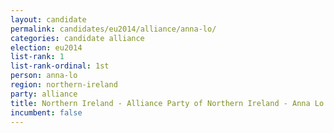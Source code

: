 ```yaml
---
layout: candidate
permalink: candidates/eu2014/alliance/anna-lo/
categories: candidate alliance
election: eu2014
list-rank: 1
list-rank-ordinal: 1st
person: anna-lo
region: northern-ireland
party: alliance
title: Northern Ireland - Alliance Party of Northern Ireland - Anna Lo
incumbent: false
---
```

